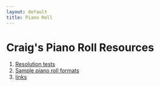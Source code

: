 ```yaml
---
layout: default
title: Piano Roll
---
```


<h1> Craig's Piano Roll Resources </h1>

<ol>
<li> <a href="resolution">Resolution tests</a>
<li> <a href="formats">Sample piano roll formats</a>
<li> <a href="links">links</a>
</ol>

